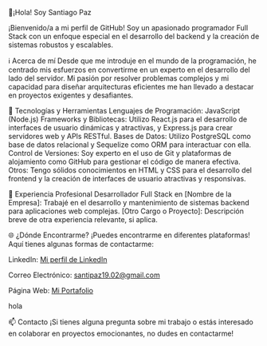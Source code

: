 🚀¡Hola! Soy Santiago Paz

¡Bienvenido/a a mi perfil de GitHub! Soy un apasionado programador Full Stack con un enfoque especial en el desarrollo del backend y la creación de sistemas robustos y escalables.

ℹ️ Acerca de mí
Desde que me introduje en el mundo de la programación, he centrado mis esfuerzos en convertirme en un experto en el desarrollo del lado del servidor. Mi pasión por resolver problemas complejos y mi capacidad para diseñar arquitecturas eficientes me han llevado a destacar en proyectos exigentes y desafiantes.

🧰 Tecnologías y Herramientas
Lenguajes de Programación: JavaScript (Node.js)
Frameworks y Bibliotecas: Utilizo React.js para el desarrollo de interfaces de usuario dinámicas y atractivas, y Express.js para crear servidores web y APIs RESTful.
Bases de Datos: Utilizo PostgreSQL como base de datos relacional y Sequelize como ORM para interactuar con ella.
Control de Versiones: Soy experto en el uso de Git y plataformas de alojamiento como GitHub para gestionar el código de manera efectiva.
Otros: Tengo sólidos conocimientos en HTML y CSS para el desarrollo del frontend y la creación de interfaces de usuario atractivas y responsivas.

💼 Experiencia Profesional
Desarrollador Full Stack en [Nombre de la Empresa]: Trabajé en el desarrollo y mantenimiento de sistemas backend para aplicaciones web complejas.
[Otro Cargo o Proyecto]: Descripción breve de otra experiencia relevante, si aplica.

🌐 ¿Dónde Encontrarme?
¡Puedes encontrarme en diferentes plataformas! Aquí tienes algunas formas de contactarme:

LinkedIn: [Mi perfil de LinkedIn](https://www.linkedin.com/in/dev-santiagopaz/)

Correo Electrónico: santipaz19.02@gmail.com

Página Web: [Mi Portafolio](https://portfolio-santipaz19.vercel.app/)

hola

📫 Contacto
¡Si tienes alguna pregunta sobre mi trabajo o estás interesado en colaborar en proyectos emocionantes, no dudes en contactarme!
